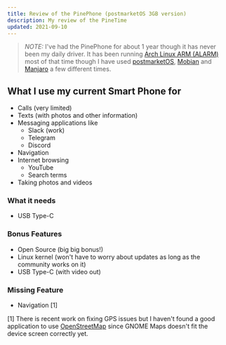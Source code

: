 ```yaml
---
title: Review of the PinePhone (postmarketOS 3GB version)
description: My review of the PineTime
updated: 2021-09-10
---
```


> *NOTE:* I've had the PinePhone for about 1 year though it has never been my daily driver. It has been running [Arch Linux ARM (ALARM)](https://github.com/dreemurrs-embedded/Pine64-Arch) most of that time though I have used [postmarketOS](https://wiki.postmarketos.org/wiki/PINE64_PinePhone_(pine64-pinephone)), [Mobian](https://wiki.mobian-project.org/doku.php?id=pinephone) and [Manjaro](https://forum.manjaro.org/t/manjaro-arm-beta13-with-phosh-pinephone/79665) a few different times.

## What I use my current Smart Phone for

- Calls (very limited)
- Texts (with photos and other information)
- Messaging applications like
    - Slack (work)
    - Telegram
    - Discord
- Navigation
- Internet browsing
    - YouTube
    - Search terms
- Taking photos and videos

### What it needs

- USB Type-C

### Bonus Features

- Open Source (big big bonus!)
- Linux kernel (won't have to worry about updates as long as the community works on it)
- USB Type-C (with video out)

### Missing Feature

- Navigation [1]

[1] There is recent work on fixing GPS issues but I haven't found a good application to use [OpenStreetMap](openstreetmap.org/) since GNOME Maps doesn't fit the device screen correctly yet.